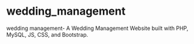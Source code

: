 # wedding_management
wedding management- A Wedding Management Website built with PHP, MySQL, JS, CSS, and Bootstrap.
